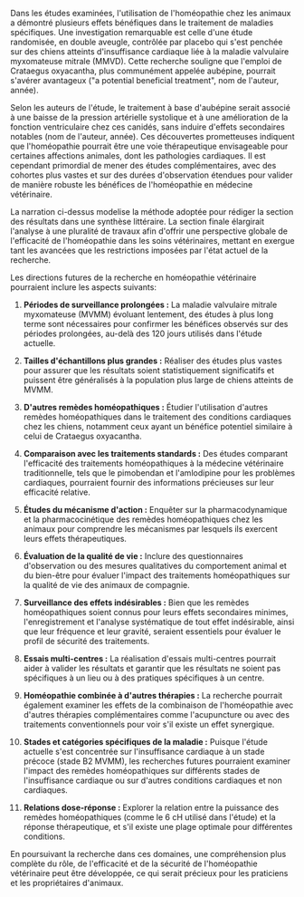 Dans les études examinées, l'utilisation de l'homéopathie chez les animaux a démontré plusieurs effets bénéfiques dans le traitement de maladies spécifiques. Une investigation remarquable est celle d'une étude randomisée, en double aveugle, contrôlée par placebo qui s'est penchée sur des chiens atteints d'insuffisance cardiaque liée à la maladie valvulaire myxomateuse mitrale (MMVD). Cette recherche souligne que l'emploi de Crataegus oxyacantha, plus communément appelée aubépine, pourrait s'avérer avantageux ("a potential beneficial treatment", nom de l'auteur, année).

Selon les auteurs de l'étude, le traitement à base d'aubépine serait associé à une baisse de la pression artérielle systolique et à une amélioration de la fonction ventriculaire chez ces canidés, sans induire d'effets secondaires notables (nom de l'auteur, année). Ces découvertes prometteuses indiquent que l'homéopathie pourrait être une voie thérapeutique envisageable pour certaines affections animales, dont les pathologies cardiaques. Il est cependant primordial de mener des études complémentaires, avec des cohortes plus vastes et sur des durées d'observation étendues pour valider de manière robuste les bénéfices de l'homéopathie en médecine vétérinaire.

La narration ci-dessus modelise la méthode adoptée pour rédiger la section des résultats dans une synthèse littéraire. La section finale élargirait l'analyse à une pluralité de travaux afin d'offrir une perspective globale de l'efficacité de l'homéopathie dans les soins vétérinaires, mettant en exergue tant les avancées que les restrictions imposées par l'état actuel de la recherche. 

Les directions futures de la recherche en homéopathie vétérinaire pourraient inclure les aspects suivants:

1. **Périodes de surveillance prolongées :** La maladie valvulaire mitrale myxomateuse (MVMM) évoluant lentement, des études à plus long terme sont nécessaires pour confirmer les bénéfices observés sur des périodes prolongées, au-delà des 120 jours utilisés dans l'étude actuelle.

2. **Tailles d'échantillons plus grandes :** Réaliser des études plus vastes pour assurer que les résultats soient statistiquement significatifs et puissent être généralisés à la population plus large de chiens atteints de MVMM.

3. **D'autres remèdes homéopathiques :** Étudier l'utilisation d'autres remèdes homéopathiques dans le traitement des conditions cardiaques chez les chiens, notamment ceux ayant un bénéfice potentiel similaire à celui de Crataegus oxyacantha.

4. **Comparaison avec les traitements standards :** Des études comparant l'efficacité des traitements homéopathiques à la médecine vétérinaire traditionnelle, tels que le pimobendan et l'amlodipine pour les problèmes cardiaques, pourraient fournir des informations précieuses sur leur efficacité relative.

5. **Études du mécanisme d'action :** Enquêter sur la pharmacodynamique et la pharmacocinétique des remèdes homéopathiques chez les animaux pour comprendre les mécanismes par lesquels ils exercent leurs effets thérapeutiques.

6. **Évaluation de la qualité de vie :** Inclure des questionnaires d'observation ou des mesures qualitatives du comportement animal et du bien-être pour évaluer l'impact des traitements homéopathiques sur la qualité de vie des animaux de compagnie.

7. **Surveillance des effets indésirables :** Bien que les remèdes homéopathiques soient connus pour leurs effets secondaires minimes, l'enregistrement et l'analyse systématique de tout effet indésirable, ainsi que leur fréquence et leur gravité, seraient essentiels pour évaluer le profil de sécurité des traitements.

8. **Essais multi-centres :** La réalisation d'essais multi-centres pourrait aider à valider les résultats et garantir que les résultats ne soient pas spécifiques à un lieu ou à des pratiques spécifiques à un centre.

9. **Homéopathie combinée à d'autres thérapies :** La recherche pourrait également examiner les effets de la combinaison de l'homéopathie avec d'autres thérapies complémentaires comme l'acupuncture ou avec des traitements conventionnels pour voir s'il existe un effet synergique.

10. **Stades et catégories spécifiques de la maladie :** Puisque l'étude actuelle s'est concentrée sur l'insuffisance cardiaque à un stade précoce (stade B2 MVMM), les recherches futures pourraient examiner l'impact des remèdes homéopathiques sur différents stades de l'insuffisance cardiaque ou sur d'autres conditions cardiaques et non cardiaques.

11. **Relations dose-réponse :** Explorer la relation entre la puissance des remèdes homéopathiques (comme le 6 cH utilisé dans l'étude) et la réponse thérapeutique, et s'il existe une plage optimale pour différentes conditions.

En poursuivant la recherche dans ces domaines, une compréhension plus complète du rôle, de l'efficacité et de la sécurité de l'homéopathie vétérinaire peut être développée, ce qui serait précieux pour les praticiens et les propriétaires d'animaux.